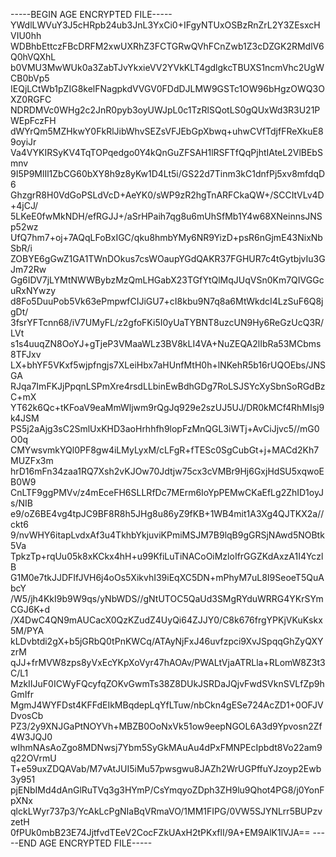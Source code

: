 -----BEGIN AGE ENCRYPTED FILE-----
YWdlLWVuY3J5cHRpb24ub3JnL3YxCi0+IFgyNTUxOSBzRnZrL2Y3ZEsxcHVIU0hh
WDBhbEttczFBcDRFM2xwUXRhZ3FCTGRwQVhFCnZwb1Z3cDZGK2RMdlV6Q0hVQXhL
b0VMU3MwWUk0a3ZabTJvYkxieVV2YVkKLT4gdlgkcTBUXS1ncmVhc2UgWCB0bVp5
IEQjLCtWb1pZIG8kelFNagpkdVVGV0FDdDJLMW9GSTc1OW96bHgzOWQ3OXZ0RGFC
NDRDMVc0WHg2c2JnR0pyb3oyUWJpL0c1TzRlSQotLS0gQUxWd3R3U21PWEpFczFH
dWYrQm5MZHkwY0FkRlJibWhvSEZsVFJEbGpXbwq+uhwCVfTdjfFReXkuE89oyiJr
Va4VYKIRSyKV4TqTOPqedgo0Y4kQnGuZFSAH1lRSFTfQqPjhtIAteL2VlBEbSmnv
9I5P9MlIl1ZbCG60bXY8h9z8yKw1D4Lt5i/GS22d7Tinm3kC1dnfPj5xv8mfdqD6
GhzgrR8H0VdGoPSLdVcD+AeYK0/sWP9zR2hgTnARFCkaQW+/SCCItVLv4D+4jCJ/
5LKeE0fwMkNDH/efRGJJ+/aSrHPaih7qg8u6mUhSfMb1Y4w68XNeinnsJNSp52wz
UfQ7hm7+oj+7AQqLFoBxIGC/qku8hmbYMy6NR9YizD+psR6nGjmE43NixNbSbR/i
ZOBYE6gGwZ1GA1TWnDOkus7csWOaupYGdQAKR37FGHUR7c4tGytbjvIu3GJm72Rw
Gg6IDV7jLYMtNWWBybzMzQmLHGabX23TGfYtQlMqJUqVSn0Km7QIVGGcuRxNYwzy
d8Fo5DuuPob5Vk63ePmpwfCIJiGU7+cI8kbu9N7q8a6MtWkdcI4LzSuF6Q8jgDt/
3fsrYFTcnn68/iV7UMyFL/z2gfoFKi5I0yUaTYBNT8uzcUN9Hy6ReGzUcQ3R/LVt
s1s4uuqZN8OoYJ+gTjeP3VMaaWLz3BV8kLI4VA+NuZEQA2lIbRa53MCbms8TFJxv
LX+bhYF5VKxf5wjpfngjs7XLeiHbx7aHUnfMtH0h+lNKehR5b16rUQOEbs/JNSGA
RJqa7ImFKJjPpqnLSPmXre4rsdLLbinEwBdhGDg7RoLSJSYcXySbnSoRGdBzC+mX
YT62k6Qc+tKFoaV9eaMmWljwm9rQgJq929e2szUJ5UJ/DR0kMCf4RhMIsj9k4JSM
PS5j2aAjg3sC2SmlUxKHD3aoHrhhfh9lopFzMnQGL3iWTj+AvCiJjvc5//mG0O0q
CMYwsvmkYQl0PF8gw4iLMyLyxM/cLFgR+fTESc0SgCubGt+j+MACd2Kh7MUZFx3m
hrD16mFn34zaa1RQ7Xsh2vKJOw70Jdtjw75cx3cVMBr9Hj6GxjHdSU5xqwoEB0W9
CnLTF9ggPMVv/z4mEceFH6SLLRfDc7MErm6IoYpPEMwCKaEfLg2ZhID1oyJs/NIB
e9/oZ6BE4vg4tpJC9BF8R8h5JHg8u86yZ9fKB+1WB4mit1A3Xg4QJTKX2a//ckt6
9/nvWHY6itapLvdxAf3u4TkhbYkjuviKPmiMSJM7B9lqB9gGRSjNAwd5NOBtk5Va
TpkzTp+rqUu05k8xKCkx4hH+u99KfiLuTiNACoOiMzloIfrGGZKdAxzA1I4YczlB
G1M0e7tkJJDFIfJVH6j4oOs5XikvhI39iEqXC5DN+mPhyM7uL8I9SeoeT5QuAbcY
/W5/jh4KkI9b9W9qs/yNbWDS//gNtUTOC5QaUd3SMgRYduWRRG4YKrSYmCGJ6K+d
/X4DwC4QN9mAUCacX0QzKZudZ4UyQi64ZJJY0/C8k676frgYPKjVKuKskx5M/PYA
kLDvbtdi2gX+b5jGRbQ0tPnKWCq/ATAyNjFxJ46uvfzpci9XvJSpqqGhZyQXYzrM
qJJ+frMVW8zps8yVxEcYKpXoVyr47hAOAv/PWALtVjaATRLla+RLomW8Z3t3C/L1
MzkIIJuF0ICWyFQcyfqZOKvGwmTs38Z8DUkJSRDaJQjvFwdSVknSVLfZp9hGmIfr
MgmJ4WYFDst4KFFdEIkMBqdepLqYfLTuw/nbCkn4gESe724AcZD1+0OFJVDvosCb
PZ3/2y9XNJGaPtNOYVh+MBZB0OoNxVk51ow9eepNGOL6A3d9Ypvosn2Zf4W3JQJ0
wIhmNAsAoZgo8MDNwsj7Ybm5SyGkMAuAu4dPxFMNPEcIpbdt8Vo22am9q22OVrmU
T+e59uxZDQAVab/M7vAtJUI5iMu57pwsgwu8JAZh2WrUGPffuYJzoyp2Ewb3y951
pjENbIMd4dAnGlRuTVq3g3HYmP/CsYmqyoZDph3ZH9lu9Qhot4PG8/j0YonFpXNx
qlckLWyr737p3/YcAkLcPgNIaBqVRmaVO/1MM1FIPG/0VW5SJYNLrr5BUPzvzetH
0fPUk0mbB23E74JjtfvdTEeV2CocFZkUAxH2tPKxflI/9A+EM9AlK1lVJA==
-----END AGE ENCRYPTED FILE-----
